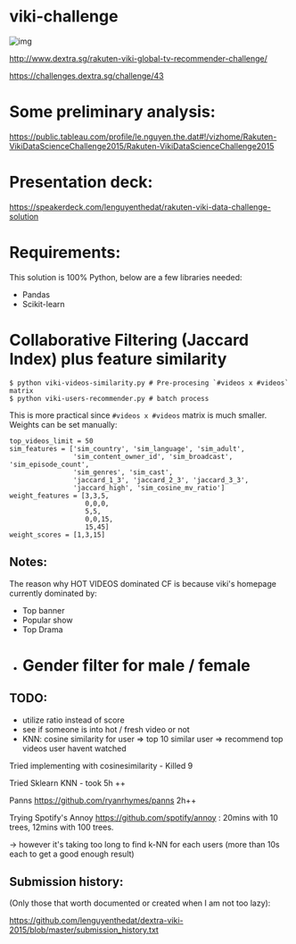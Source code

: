 viki-challenge
==============
![img](http://i.imgur.com/LWnqxzM.png)

http://www.dextra.sg/rakuten-viki-global-tv-recommender-challenge/

https://challenges.dextra.sg/challenge/43

# Some preliminary analysis:
https://public.tableau.com/profile/le.nguyen.the.dat#!/vizhome/Rakuten-VikiDataScienceChallenge2015/Rakuten-VikiDataScienceChallenge2015

# Presentation deck:
https://speakerdeck.com/lenguyenthedat/rakuten-viki-data-challenge-solution

# Requirements:
This solution is 100% Python, below are a few libraries needed:

- Pandas
- Scikit-learn

# Collaborative Filtering (Jaccard Index) plus feature similarity

    $ python viki-videos-similarity.py # Pre-procesing `#videos x #videos` matrix
    $ python viki-users-recommender.py # batch process

This is more practical since `#videos x #videos` matrix is much smaller.
Weights can be set manually:

    top_videos_limit = 50
    sim_features = ['sim_country', 'sim_language', 'sim_adult',
                    'sim_content_owner_id', 'sim_broadcast', 'sim_episode_count',
                    'sim_genres', 'sim_cast',
                    'jaccard_1_3', 'jaccard_2_3', 'jaccard_3_3',
                    'jaccard_high', 'sim_cosine_mv_ratio']
    weight_features = [3,3,5,
                       0,0,0,
                       5,5,
                       0,0,15,
                       15,45]
    weight_scores = [1,3,15]

Notes:
------
The reason why HOT VIDEOS dominated CF is because viki's homepage currently dominated by:
- Top banner
- Popular show
- Top Drama
- # Gender filter for male / female

TODO:
-----
- utilize ratio instead of score
- see if someone is into hot / fresh video or not
- KNN: cosine similarity for user => top 10 similar user => recommend top videos user havent watched

Tried implementing with cosinesimilarity - Killed 9

Tried Sklearn KNN - took 5h ++

Panns https://github.com/ryanrhymes/panns 2h++

Trying Spotify's Annoy https://github.com/spotify/annoy : 20mins with 10 trees, 12mins with 100 trees.

-> however it's taking too long to find k-NN for each users (more than 10s each to get a good enough result)

Submission history:
-------------------
(Only those that worth documented or created when I am not too lazy):

https://github.com/lenguyenthedat/dextra-viki-2015/blob/master/submission_history.txt
